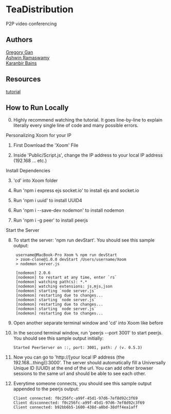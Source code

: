 TeaDistribution
===============

P2P video conferencing


Authors
-------

[Gregory Gan](https://github.com/gtgan)  
[Ashwin Ramaswamy](https://github.com/arcpu-net786)  
[Karanbir Bains](https://github.com/ksbains)  


Resources
---------

[tutorial](https://www.youtube.com/watch?v=DvlyzDZDEq4&ab_channel=WebDevSimplified)


How to Run Locally
------------------

0) Highly recommend watching the tutorial. It goes line-by-line to explain literally every single line of code and many possible errors.

Personalizing Xoom for your IP

1) First Download the 'Xoom' File

2) Inside 'Public/Script.js', change the IP address to your local IP address (192.168 ... etc.)

Install Dependencies

3) 'cd' into Xoom folder

4) Run 'npm i express ejs socket.io' to install ejs and socket.io

5) Run 'npm i uuid' to install UUID4

6) Run 'npm i --save-dev nodemon' to install nodemon

7) Run 'npm i -g peer' to install peerjs

Start the Server

8) To start the server: 'npm run devStart'. You should see this sample output:

        username@MacBook-Pro Xoom % npm run devStart
        > zoom-clone@1.0.0 devStart /Users/username/Xoom
        > nodemon server.js

        [nodemon] 2.0.6
        [nodemon] to restart at any time, enter `rs`
        [nodemon] watching path(s): *.*
        [nodemon] watching extensions: js,mjs,json
        [nodemon] starting `node server.js`
        [nodemon] restarting due to changes...
        [nodemon] starting `node server.js`
        [nodemon] restarting due to changes...
        [nodemon] starting `node server.js`
        [nodemon] restarting due to changes...

9) Open another separate terminal window and 'cd' into Xoom like before

10) In the second terminal window, run 'peerjs --port 3001' to start peerjs. You should see this sample output initially:

        Started PeerServer on ::, port: 3001, path: / (v. 0.5.3)
        
11) Now you can go to 'http://[your local IP address (the 192.168...thing)]:3000'. The server should automatically fill a Universally Unique ID (UUID) at the end of the url. You can add other browser sessions to the same url and should be able to see each other.

12) Everytime someone connects, you should see this sample output appended to the peerjs output:
        
        Client connected: f0c256fc-a99f-45d1-97d6-7ef8d92c3f69
        Client disconnected: f0c256fc-a99f-45d1-97d6-7ef8d92c3f69
        Client connected: b92bb6b5-1600-438d-a8bd-38dff4ea1aff
